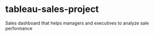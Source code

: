# tableau-sales-project
Sales dashboard that helps managers and executives to analyze sale performance
